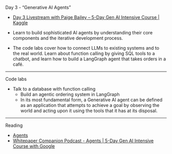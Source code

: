 Day 3 - “Generative AI Agents”

* [Day 3 Livestream with Paige Bailey – 5-Day Gen AI Intensive Course | Kaggle](https://www.youtube.com/live/HQUtMWoTAD4?si=wpuex_e8mKkBtatA)

* Learn to build sophisticated AI agents by understanding their core components and the iterative development process.

* The code labs cover how to connect LLMs to existing systems and to the real world. Learn about function calling by giving SQL tools to a      chatbot, and learn how to build a LangGraph agent that takes orders in a café.

- - - -

Code labs
* Talk to a database with function calling
  * Build an agentic ordering system in LangGraph
  * In its most fundamental form, a Generative AI agent can be defined as an application that
    attempts to achieve a goal by observing the world and acting upon it using the tools that it
    has at its disposal.

- - - -

Reading
* [Agents](https://www.kaggle.com/whitepaper-agents)
* [Whitepaper Companion Podcast - Agents | 5-Day Gen AI Intensive Course with Google](https://youtu.be/H4gZd4BCrDQ?si=L-11Mj9PdYYQKoao)
